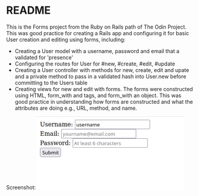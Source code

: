# README

This is the Forms project from the Ruby on Rails path of The Odin Project. This was good practice for creating a Rails app and configuring it for basic User creation and editing using forms, including:
-  Creating a User model with a username, password and email that a validated for 'presence'
-  Configuring the routes for User for #new, #create, #edit, #update
-  Creating a User controller with methods for new, create, edit and upate and a private method to pass in a validated hash into User.new before committing to the Users table
-  Creating views for new and edit with forms. The forms were constructed using HTML, form_with and tags, and form_with an object. This was good practice in understanding how forms are constructed and what the attributes are doing e.g., URL, method, and name.


Screenshot: ![screenshot](/Screenshot.png?raw=true "")